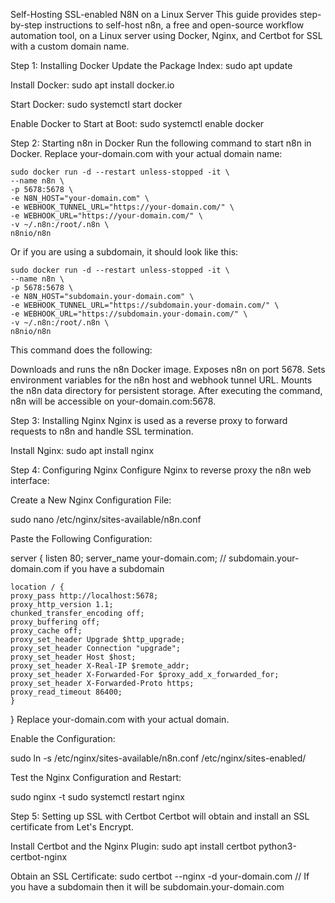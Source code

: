 Self-Hosting SSL-enabled N8N on a Linux Server
This guide provides step-by-step instructions to self-host n8n, a free and open-source workflow automation tool, on a Linux server using Docker, Nginx, and Certbot for SSL with a custom domain name.

Step 1: Installing Docker
Update the Package Index:
sudo apt update

Install Docker:
sudo apt install docker.io

Start Docker:
sudo systemctl start docker

Enable Docker to Start at Boot:
sudo systemctl enable docker

Step 2: Starting n8n in Docker
Run the following command to start n8n in Docker. Replace your-domain.com with your actual domain name:

    sudo docker run -d --restart unless-stopped -it \
    --name n8n \
    -p 5678:5678 \
    -e N8N_HOST="your-domain.com" \
    -e WEBHOOK_TUNNEL_URL="https://your-domain.com/" \
    -e WEBHOOK_URL="https://your-domain.com/" \
    -v ~/.n8n:/root/.n8n \
    n8nio/n8n
Or if you are using a subdomain, it should look like this:

    sudo docker run -d --restart unless-stopped -it \
    --name n8n \
    -p 5678:5678 \
    -e N8N_HOST="subdomain.your-domain.com" \
    -e WEBHOOK_TUNNEL_URL="https://subdomain.your-domain.com/" \
    -e WEBHOOK_URL="https://subdomain.your-domain.com/" \
    -v ~/.n8n:/root/.n8n \
    n8nio/n8n
    
This command does the following:

Downloads and runs the n8n Docker image.
Exposes n8n on port 5678.
Sets environment variables for the n8n host and webhook tunnel URL.
Mounts the n8n data directory for persistent storage.
After executing the command, n8n will be accessible on your-domain.com:5678.

Step 3: Installing Nginx
Nginx is used as a reverse proxy to forward requests to n8n and handle SSL termination.

Install Nginx:
sudo apt install nginx

Step 4: Configuring Nginx
Configure Nginx to reverse proxy the n8n web interface:

Create a New Nginx Configuration File:

sudo nano /etc/nginx/sites-available/n8n.conf

Paste the Following Configuration:

server {
    listen 80;
    server_name your-domain.com; // subdomain.your-domain.com if you have a subdomain

    location / {
    proxy_pass http://localhost:5678;
    proxy_http_version 1.1;
    chunked_transfer_encoding off;
    proxy_buffering off;
    proxy_cache off;
    proxy_set_header Upgrade $http_upgrade;
    proxy_set_header Connection "upgrade";
    proxy_set_header Host $host;
    proxy_set_header X-Real-IP $remote_addr;
    proxy_set_header X-Forwarded-For $proxy_add_x_forwarded_for;
    proxy_set_header X-Forwarded-Proto https;
    proxy_read_timeout 86400;
    }
}
Replace your-domain.com with your actual domain.

Enable the Configuration:

sudo ln -s /etc/nginx/sites-available/n8n.conf /etc/nginx/sites-enabled/

Test the Nginx Configuration and Restart:

sudo nginx -t
sudo systemctl restart nginx

Step 5: Setting up SSL with Certbot
Certbot will obtain and install an SSL certificate from Let's Encrypt.

Install Certbot and the Nginx Plugin:
sudo apt install certbot python3-certbot-nginx

Obtain an SSL Certificate:
sudo certbot --nginx -d your-domain.com
// If you have a subdomain then it will be subdomain.your-domain.com
